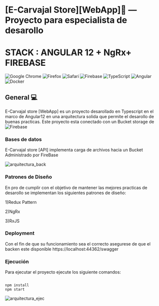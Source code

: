 [E-Carvajal Store][WebApp]:convenience_store: — Proyecto para especialista de desarollo 
==================================================
STACK : ANGULAR 12 + NgRx+ FIREBASE
==================================================
![Google Chrome](https://img.shields.io/badge/Google%20Chrome-4285F4?style=for-the-badge&logo=GoogleChrome&logoColor=white)
![Firefox](https://img.shields.io/badge/Firefox-FF7139?style=for-the-badge&logo=Firefox-Browser&logoColor=white)
![Safari](https://img.shields.io/badge/Safari-000000?style=for-the-badge&logo=Safari&logoColor=white)
![Firebase](https://img.shields.io/badge/firebase-%23039BE5.svg?style=for-the-badge&logo=firebase)
![TypeScript](https://img.shields.io/badge/typescript-%23007ACC.svg?style=for-the-badge&logo=typescript&logoColor=white)
![Angular](https://img.shields.io/badge/angular-%23DD0031.svg?style=for-the-badge&logo=angular&logoColor=white)
![Docker](https://img.shields.io/badge/docker-%230db7ed.svg?style=for-the-badge&logo=docker&logoColor=white)




General :computer:
--------------------------------------

E-Carvajal store [WebApp]  es un proyecto desarollado en Typescript en el marco de Angular12  en una arquitectura solida que permite el desarollo de buenas practicas. Este proyecto esta conectado con un Bucket storage de ![Firebase](https://img.shields.io/badge/firebase-%23039BE5.svg?style=for-the-badge&logo=firebase)


### Bases de datos 

E-Carvajal store [API] implementa carga de archivos hacia un Bucket Administrado por FireBase

![arquitectura_back](https://firebasestorage.googleapis.com/v0/b/storeapp-c5f8a.appspot.com/o/repo%2Ffirebase.gif?alt=media&token=5c95915c-9a62-49ee-977d-7f42ee0c9384)

### Patrones de Diseño

En pro de cumplir con el objetivo de mantener las mejores practicas de desarollo se implementan los siguientes patrones de diseño:

1)Redux Pattern

2)NgRx

3)RxJS


### Deployment

Con el fin de que su funcionamiento sea el correcto asegurese de que el backen este disponible https://localhost:44362/swagger

### Ejecución

Para ejecutar el proyecto ejecute los siguiente comandos:


````

npm install
npm start

````

![arquitectura_ejec](https://firebasestorage.googleapis.com/v0/b/storeapp-c5f8a.appspot.com/o/repo%2Fshop2assa.gif?alt=media&token=668a12bc-660d-40dd-b90a-c9a2adcb271f)

